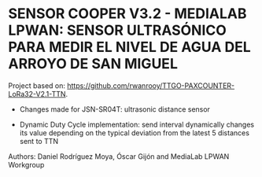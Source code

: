 # SENSOR COOPER V3.2 - MEDIALAB LPWAN: SENSOR ULTRASÓNICO PARA MEDIR EL NIVEL DE AGUA DEL ARROYO DE SAN MIGUEL

Project based on: https://github.com/rwanrooy/TTGO-PAXCOUNTER-LoRa32-V2.1-TTN.

- Changes made for JSN-SR04T: ultrasonic distance sensor

- Dynamic Duty Cycle implementation: send interval dynamically changes its value depending on the typical deviation from the latest 5 distances sent to TTN

Authors: Daniel Rodríguez Moya, Óscar Gijón and MediaLab LPWAN Workgroup